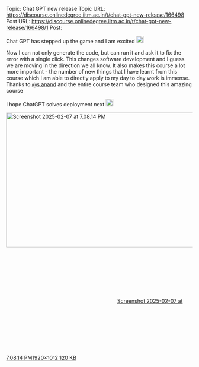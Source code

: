 Topic: Chat GPT new release
Topic URL: https://discourse.onlinedegree.iitm.ac.in/t/chat-gpt-new-release/166498
Post URL: https://discourse.onlinedegree.iitm.ac.in/t/chat-gpt-new-release/166498/1
Post: <p>Chat GPT has stepped up the game and I am excited <img src="https://emoji.discourse-cdn.com/google/stuck_out_tongue.png?v=12" title=":stuck_out_tongue:" class="emoji" alt=":stuck_out_tongue:" loading="lazy" width="20" height="20"></p>
<p>Now I can not only generate the code, but can run it and ask it to fix the error with a single click. This changes software development and I guess we are moving in the direction we all know. It also makes this course a lot more important -  the number of new things that I have learnt from this course which I am able to directly apply to my day to day work is immense. Thanks to <a class="mention" href="/u/s.anand">@s.anand</a> and the entire course team who designed this amazing course</p>
<p>I hope ChatGPT solves deployment next <img src="https://emoji.discourse-cdn.com/google/slight_smile.png?v=12" title=":slight_smile:" class="emoji" alt=":slight_smile:" loading="lazy" width="20" height="20"></p>
<p><div class="lightbox-wrapper"><a class="lightbox" href="https://europe1.discourse-cdn.com/flex013/uploads/iitm/original/3X/0/b/0b553dbb1337d12e5a557065768b503180d8d762.jpeg" data-download-href="/uploads/short-url/1CfSAvIR3jjnJISxAXFo1jbkZqO.jpeg?dl=1" title="Screenshot 2025-02-07 at 7.08.14 PM" rel="noopener nofollow ugc"><img src="https://europe1.discourse-cdn.com/flex013/uploads/iitm/optimized/3X/0/b/0b553dbb1337d12e5a557065768b503180d8d762_2_690x363.jpeg" alt="Screenshot 2025-02-07 at 7.08.14 PM" data-base62-sha1="1CfSAvIR3jjnJISxAXFo1jbkZqO" width="690" height="363" srcset="https://europe1.discourse-cdn.com/flex013/uploads/iitm/optimized/3X/0/b/0b553dbb1337d12e5a557065768b503180d8d762_2_690x363.jpeg, https://europe1.discourse-cdn.com/flex013/uploads/iitm/optimized/3X/0/b/0b553dbb1337d12e5a557065768b503180d8d762_2_1035x544.jpeg 1.5x, https://europe1.discourse-cdn.com/flex013/uploads/iitm/optimized/3X/0/b/0b553dbb1337d12e5a557065768b503180d8d762_2_1380x726.jpeg 2x" data-dominant-color="323332"><div class="meta"><svg class="fa d-icon d-icon-far-image svg-icon" aria-hidden="true"><use href="#far-image"></use></svg><span class="filename">Screenshot 2025-02-07 at 7.08.14 PM</span><span class="informations">1920×1012 120 KB</span><svg class="fa d-icon d-icon-discourse-expand svg-icon" aria-hidden="true"><use href="#discourse-expand"></use></svg></div></a></div></p>
